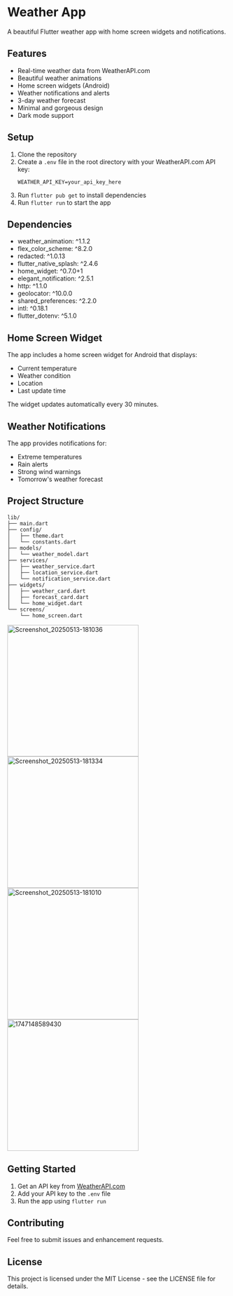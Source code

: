 # Weather App

A beautiful Flutter weather app with home screen widgets and notifications.

## Features

- Real-time weather data from WeatherAPI.com
- Beautiful weather animations
- Home screen widgets (Android)
- Weather notifications and alerts
- 3-day weather forecast
- Minimal and gorgeous design
- Dark mode support

## Setup

1. Clone the repository
2. Create a `.env` file in the root directory with your WeatherAPI.com API key:
   ```
   WEATHER_API_KEY=your_api_key_here
   ```
3. Run `flutter pub get` to install dependencies
4. Run `flutter run` to start the app

## Dependencies

- weather_animation: ^1.1.2
- flex_color_scheme: ^8.2.0
- redacted: ^1.0.13
- flutter_native_splash: ^2.4.6
- home_widget: ^0.7.0+1
- elegant_notification: ^2.5.1
- http: ^1.1.0
- geolocator: ^10.0.0
- shared_preferences: ^2.2.0
- intl: ^0.18.1
- flutter_dotenv: ^5.1.0

## Home Screen Widget

The app includes a home screen widget for Android that displays:
- Current temperature
- Weather condition
- Location
- Last update time

The widget updates automatically every 30 minutes.

## Weather Notifications

The app provides notifications for:
- Extreme temperatures
- Rain alerts
- Strong wind warnings
- Tomorrow's weather forecast

## Project Structure

```
lib/
├── main.dart
├── config/
│   ├── theme.dart
│   └── constants.dart
├── models/
│   └── weather_model.dart
├── services/
│   ├── weather_service.dart
│   ├── location_service.dart
│   └── notification_service.dart
├── widgets/
│   ├── weather_card.dart
│   ├── forecast_card.dart
│   └── home_widget.dart
└── screens/
    └── home_screen.dart
```

<img src="https://github.com/user-attachments/assets/ae6573ca-8911-43fa-b070-32fa27701d82" alt="Screenshot_20250513-181036" width="300">
<img src="https://github.com/user-attachments/assets/1d89a5dd-6927-49bd-ab36-91b2fb48a722" alt="Screenshot_20250513-181334" width="300">
<img src="https://github.com/user-attachments/assets/18163035-a358-460d-b6ab-4e136ea38664" alt="Screenshot_20250513-181010" width="300">
<img src="https://github.com/user-attachments/assets/ab3fed78-2717-40b2-b485-097a3e6d8de0" alt="1747148589430" width="300">


## Getting Started

1. Get an API key from [WeatherAPI.com](https://www.weatherapi.com/)
2. Add your API key to the `.env` file
3. Run the app using `flutter run`

## Contributing

Feel free to submit issues and enhancement requests.

## License

This project is licensed under the MIT License - see the LICENSE file for details.

